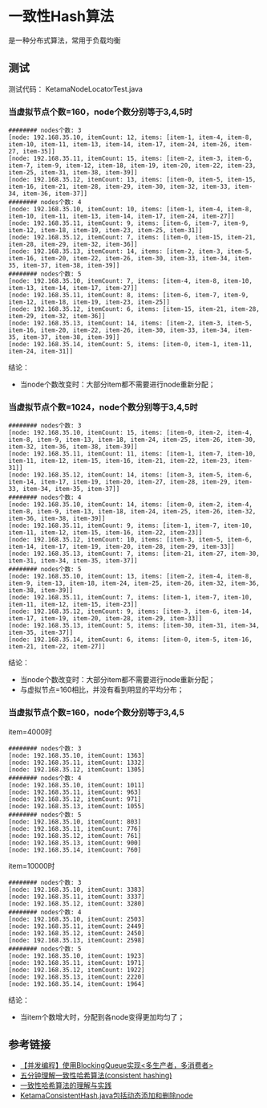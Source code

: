 # 一致性Hash算法
是一种分布式算法，常用于负载均衡

## 测试
测试代码：
KetamaNodeLocatorTest.java

### 当虚拟节点个数=160，node个数分别等于3,4,5时
```
######## nodes个数: 3
[node: 192.168.35.10, itemCount: 12, items: [item-1, item-4, item-8, item-10, item-11, item-13, item-14, item-17, item-24, item-26, item-27, item-35]]
[node: 192.168.35.11, itemCount: 15, items: [item-2, item-3, item-6, item-7, item-9, item-12, item-18, item-19, item-20, item-22, item-23, item-25, item-31, item-38, item-39]]
[node: 192.168.35.12, itemCount: 13, items: [item-0, item-5, item-15, item-16, item-21, item-28, item-29, item-30, item-32, item-33, item-34, item-36, item-37]]
######## nodes个数: 4
[node: 192.168.35.10, itemCount: 10, items: [item-1, item-4, item-8, item-10, item-11, item-13, item-14, item-17, item-24, item-27]]
[node: 192.168.35.11, itemCount: 9, items: [item-6, item-7, item-9, item-12, item-18, item-19, item-23, item-25, item-31]]
[node: 192.168.35.12, itemCount: 7, items: [item-0, item-15, item-21, item-28, item-29, item-32, item-36]]
[node: 192.168.35.13, itemCount: 14, items: [item-2, item-3, item-5, item-16, item-20, item-22, item-26, item-30, item-33, item-34, item-35, item-37, item-38, item-39]]
######## nodes个数: 5
[node: 192.168.35.10, itemCount: 7, items: [item-4, item-8, item-10, item-13, item-14, item-17, item-27]]
[node: 192.168.35.11, itemCount: 8, items: [item-6, item-7, item-9, item-12, item-18, item-19, item-23, item-25]]
[node: 192.168.35.12, itemCount: 6, items: [item-15, item-21, item-28, item-29, item-32, item-36]]
[node: 192.168.35.13, itemCount: 14, items: [item-2, item-3, item-5, item-16, item-20, item-22, item-26, item-30, item-33, item-34, item-35, item-37, item-38, item-39]]
[node: 192.168.35.14, itemCount: 5, items: [item-0, item-1, item-11, item-24, item-31]]
```
结论：
- 当node个数改变时：大部分item都不需要进行node重新分配；

### 当虚拟节点个数=1024，node个数分别等于3,4,5时
```
######## nodes个数: 3
[node: 192.168.35.10, itemCount: 15, items: [item-0, item-2, item-4, item-8, item-9, item-13, item-18, item-24, item-25, item-26, item-30, item-32, item-36, item-38, item-39]]
[node: 192.168.35.11, itemCount: 11, items: [item-1, item-7, item-10, item-11, item-12, item-15, item-16, item-21, item-22, item-23, item-31]]
[node: 192.168.35.12, itemCount: 14, items: [item-3, item-5, item-6, item-14, item-17, item-19, item-20, item-27, item-28, item-29, item-33, item-34, item-35, item-37]]
######## nodes个数: 4
[node: 192.168.35.10, itemCount: 14, items: [item-0, item-2, item-4, item-8, item-9, item-13, item-18, item-24, item-25, item-26, item-32, item-36, item-38, item-39]]
[node: 192.168.35.11, itemCount: 9, items: [item-1, item-7, item-10, item-11, item-12, item-15, item-16, item-22, item-23]]
[node: 192.168.35.12, itemCount: 10, items: [item-3, item-5, item-6, item-14, item-17, item-19, item-20, item-28, item-29, item-33]]
[node: 192.168.35.13, itemCount: 7, items: [item-21, item-27, item-30, item-31, item-34, item-35, item-37]]
######## nodes个数: 5
[node: 192.168.35.10, itemCount: 13, items: [item-2, item-4, item-8, item-9, item-13, item-18, item-24, item-25, item-26, item-32, item-36, item-38, item-39]]
[node: 192.168.35.11, itemCount: 7, items: [item-1, item-7, item-10, item-11, item-12, item-15, item-23]]
[node: 192.168.35.12, itemCount: 9, items: [item-3, item-6, item-14, item-17, item-19, item-20, item-28, item-29, item-33]]
[node: 192.168.35.13, itemCount: 5, items: [item-30, item-31, item-34, item-35, item-37]]
[node: 192.168.35.14, itemCount: 6, items: [item-0, item-5, item-16, item-21, item-22, item-27]]
```
结论：
- 当node个数改变时：大部分item都不需要进行node重新分配；
- 与虚拟节点=160相比，并没有看到明显的平均分布；

### 当虚拟节点个数=160，node个数分别等于3,4,5
item=4000时
```
######## nodes个数: 3
[node: 192.168.35.10, itemCount: 1363]
[node: 192.168.35.11, itemCount: 1332]
[node: 192.168.35.12, itemCount: 1305]
######## nodes个数: 4
[node: 192.168.35.10, itemCount: 1011]
[node: 192.168.35.11, itemCount: 963]
[node: 192.168.35.12, itemCount: 971]
[node: 192.168.35.13, itemCount: 1055]
######## nodes个数: 5
[node: 192.168.35.10, itemCount: 803]
[node: 192.168.35.11, itemCount: 776]
[node: 192.168.35.12, itemCount: 761]
[node: 192.168.35.13, itemCount: 900]
[node: 192.168.35.14, itemCount: 760]
```
item=10000时
```
######## nodes个数: 3
[node: 192.168.35.10, itemCount: 3383]
[node: 192.168.35.11, itemCount: 3337]
[node: 192.168.35.12, itemCount: 3280]
######## nodes个数: 4
[node: 192.168.35.10, itemCount: 2503]
[node: 192.168.35.11, itemCount: 2449]
[node: 192.168.35.12, itemCount: 2450]
[node: 192.168.35.13, itemCount: 2598]
######## nodes个数: 5
[node: 192.168.35.10, itemCount: 1923]
[node: 192.168.35.11, itemCount: 1971]
[node: 192.168.35.12, itemCount: 1922]
[node: 192.168.35.13, itemCount: 2220]
[node: 192.168.35.14, itemCount: 1964]
```
结论：
- 当item个数增大时，分配到各node变得更加均匀了；

## 参考链接
- [【并发编程】使用BlockingQueue实现<多生产者，多消费者>](http://www.cnblogs.com/ssslinppp/p/6279796.html)   
- [五分钟理解一致性哈希算法(consistent hashing)](http://blog.csdn.net/cywosp/article/details/23397179)   
- [一致性哈希算法的理解与实践](https://yikun.github.io/2016/06/09/%E4%B8%80%E8%87%B4%E6%80%A7%E5%93%88%E5%B8%8C%E7%AE%97%E6%B3%95%E7%9A%84%E7%90%86%E8%A7%A3%E4%B8%8E%E5%AE%9E%E8%B7%B5/)    
- [KetamaConsistentHash.java包括动态添加和删除node](https://gist.github.com/linux-china/7817485)
